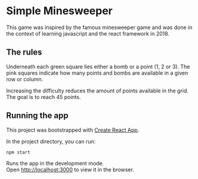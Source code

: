 # Simple Minesweeper

This game was inspired by the famous minesweeper game and was done in the context of learning javascript and the react framework in 2018.

## The rules
Underneath each green square lies either a bomb or a point (1, 2 or 3). The pink squares indicate how many points and bombs are available in a given row or column.

Increasing the difficulty reduces the amount of points available in the grid. <br>
The goal is to reach 45 points.

## Running the app
This project was bootstrapped with [Create React App](https://github.com/facebook/create-react-app).


In the project directory, you can run:

`npm start`

Runs the app in the development mode.<br>
Open [http://localhost:3000](http://localhost:3000) to view it in the browser.
